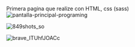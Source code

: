 Primera pagina que realize con HTML, css (sass)
![pantalla-principal-programing](https://github.com/EmilianoCabral/Gamingpro/assets/145997720/c5873bdf-ed8a-4adf-bfb6-fa23692c6635)

![849shots_so](https://github.com/EmilianoCabral/Gamingpro/assets/145997720/3ed7ec20-ce5e-41d8-b585-c01192fee5e6)

![brave_ITUhfJOACc](https://github.com/EmilianoCabral/Gamingpro/assets/145997720/fe71fcb9-9507-4a17-b02a-ded8b670acd2)
